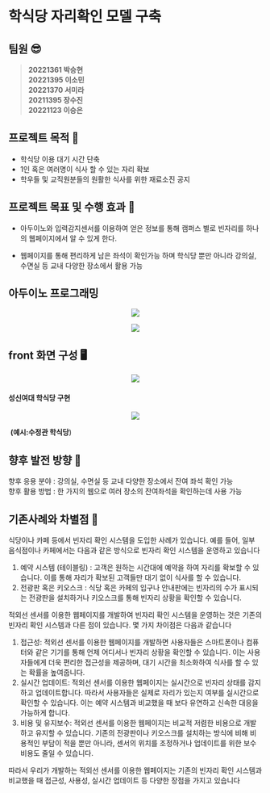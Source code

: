 
# 학식당 자리확인 모델 구축


## 팀원 😎     

> **20221361 박승현**<br>
> **20221395 이소민**<br>
> **20221370 서미라**<br>
> **20211395 장수진**<br>
> **20221123 이승은**<br>

## 프로젝트 목적 📌

- 학식당 이용 대기 시간 단축
- 1인 혹은 여러명이 식사 할 수 있는 자리 확보
- 학우들 및 교직원분들의 원활한 식사를 위한 재료소진 공지


## 프로젝트 목표 및 수행 효과 💎

- 아두이노와 입력감지센서를 이용하여 얻은 정보를 통해 캠퍼스 별로 빈자리를 하나의 웹페이지에서 알 수 있게 한다.

- 웹페이지를 통해 편리하게 남은 좌석이 확인가능 하며 학식당 뿐만 아니라 강의실, 수면실 등 교내 다양한 장소에서 활용 가능

## 아두이노 프로그래밍

<p align="center">
  <img src="https://github.com/hakseat/hakseat/assets/130421767/e7a5d963-6fe9-4400-bcb9-88ff8fa86b03">
</p>

<p align="center">
  <img src="https://github.com/hakseat/hakseat/assets/130421767/a8cc5d95-127e-47b6-af04-10a690094b0d">
</p>

## front 화면 구성 🖥
<p align="center">
  <img src="https://github.com/hakseat/hakseat/assets/130421767/5bbc1c81-e2a3-4070-9664-3a30446d8adf">
</p>



#### **성신여대 학식당 구현**
<p align="center">
  <img src="https://github.com/hakseat/hakseat/assets/130421767/28c41cd6-c8a8-4ebf-9536-cc68168129d0">
</p>


​																				**(예시:수정관 학식당**)
    



## 향후 발전 방향 🚀
 향후 응용 분야 : 강의실, 수면실 등 교내 다양한 장소에서 잔여 좌석 확인 가능   
 향후 활용 방법 : 한 가지의 웹으로 여러 장소의 잔여좌석을 확인하는데 사용 가능
  

## 기존사례와 차별점 💪

식당이나 카페 등에서 빈자리 확인 시스템을 도입한 사례가 있습니다. 예를 들어, 일부 음식점이나 카페에서는 다음과 같은 방식으로 빈자리 확인 시스템을 운영하고 있습니다

1.	예약 시스템 (테이블링) : 고객은 원하는 시간대에 예약을 하여 자리를 확보할 수 있습니다. 이를 통해 자리가 확보된 고객들만 대기 없이 식사를 할 수 있습니다.
2.	전광판 혹은 키오스크 : 식당 혹은 카페의 입구나 안내판에는 빈자리의 수가 표시되는 전광판을 설치하거나 키오스크를 통해 빈자리 상황을 확인할 수 있습니다. 

적외선 센서를 이용한 웹페이지를 개발하여 빈자리 확인 시스템을 운영하는 것은 기존의 빈자리 확인 시스템과 다른 점이 있습니다. 몇 가지 차이점은 다음과 같습니다

1.	접근성: 적외선 센서를 이용한 웹페이지를 개발하면 사용자들은 스마트폰이나 컴퓨터와 같은 기기를 통해 언제 어디서나 빈자리 상황을 확인할 수 있습니다. 이는 사용자들에게 더욱 편리한 접근성을 제공하며, 대기 시간을 최소화하여 식사를 할 수 있는 확률을 높여줍니다.
2.	실시간 업데이트: 적외선 센서를 이용한 웹페이지는 실시간으로 빈자리 상태를 감지하고 업데이트합니다. 따라서 사용자들은 실제로 자리가 있는지 여부를 실시간으로 확인할 수 있습니다. 이는 예약 시스템과 비교했을 때 보다 유연하고 신속한 대응을 가능하게 합니다.
3.	비용 및 유지보수: 적외선 센서를 이용한 웹페이지는 비교적 저렴한 비용으로 개발하고 유지할 수 있습니다. 기존의 전광판이나 키오스크를 설치하는 방식에 비해 비용적인 부담이 적을 뿐만 아니라, 센서의 위치를 조정하거나 업데이트를 위한 보수 비용도 줄일 수 있습니다.

따라서 우리가 개발하는 적외선 센서를 이용한 웹페이지는 기존의 빈자리 확인 시스템과 비교했을 때 접근성, 사용성, 실시간 업데이트 등 다양한 장점을 가지고 있습니다


